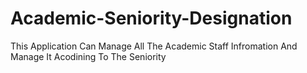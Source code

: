 # Academic-Seniority-Designation
 This Application Can Manage All The Academic Staff Infromation And Manage It Acodining To The Seniority
